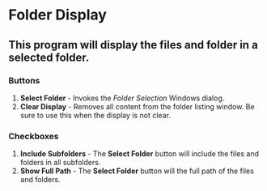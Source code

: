 # Folder Display
## This program will display the files and folder in a selected folder.
### Buttons
1. **Select Folder** - Invokes the *Folder Selection* Windows dialog.
2. **Clear Display** - Removes all content from the folder listing window. Be sure to use this when the display is not clear.
### Checkboxes
1. **Include Subfolders** - The **Select Folder** button will include the files and folders in all subfolders.
2. **Show Full Path** - The **Select Folder** button will the full path of the files and folders.
   
